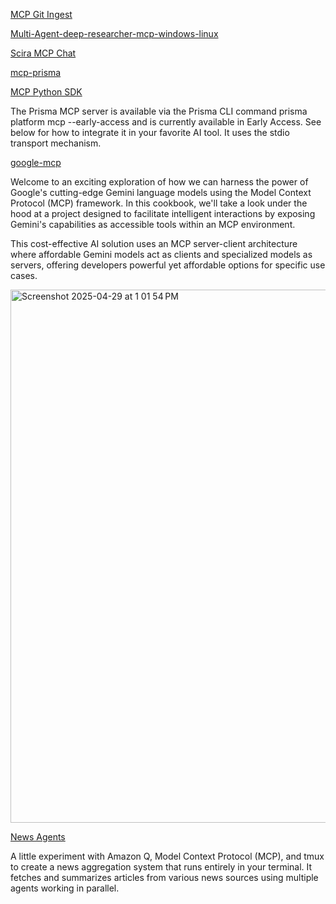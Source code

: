 [MCP Git Ingest](https://github.com/adhikasp/mcp-git-ingest/tree/master)

[Multi-Agent-deep-researcher-mcp-windows-linux](https://github.com/patchy631/ai-engineering-hub/tree/main/Multi-Agent-deep-researcher-mcp-windows-linux/mcp-linux)

[Scira MCP Chat](https://github.com/zaidmukaddam/scira-mcp-chat/tree/desktop)

[mcp-prisma](https://www.prisma.io/docs/postgres/mcp-server)

[MCP Python SDK](https://github.com/modelcontextprotocol/python-sdk/blob/main/README.md)

The Prisma MCP server is available via the Prisma CLI command prisma platform mcp --early-access and is currently available in Early Access. See below for how to integrate it in your favorite AI tool. It uses the stdio transport mechanism.

[google-mcp](https://github.com/GoogleCloudPlatform/generative-ai/tree/main/gemini/mcp)

Welcome to an exciting exploration of how we can harness the power of Google's cutting-edge Gemini language models using the Model Context Protocol (MCP) framework. In this cookbook, we'll take a look under the hood at a project designed to facilitate intelligent interactions by exposing Gemini's capabilities as accessible tools within an MCP environment.

This cost-effective AI solution uses an MCP server-client architecture where affordable Gemini models act as clients and specialized models as servers, offering developers powerful yet affordable options for specific use cases.

<img width="853" alt="Screenshot 2025-04-29 at 1 01 54 PM" src="https://github.com/user-attachments/assets/4707f02f-3f14-4cac-990f-d087df19874f" />

[News Agents](https://github.com/eugeneyan/news-agents)

A little experiment with Amazon Q, Model Context Protocol (MCP), and tmux to create a news aggregation system that runs entirely in your terminal. It fetches and summarizes articles from various news sources using multiple agents working in parallel.

